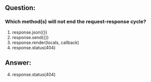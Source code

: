 ## Question: 

### Which method(s) will not end the request-response cycle?

1. response.json({})
2. response.send({})
3. response.render(locals, callback)
4. response.status(404)

## Answer:
4. response.status(404)